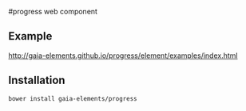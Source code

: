 #progress web component

## Example

http://gaia-elements.github.io/progress/element/examples/index.html

## Installation
```
bower install gaia-elements/progress
```
